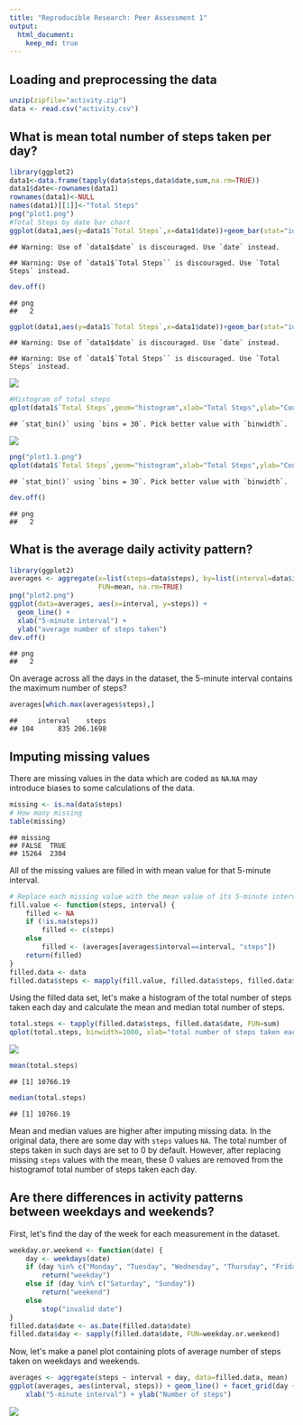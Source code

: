 ```yaml
---
title: "Reproducible Research: Peer Assessment 1"
output: 
  html_document:
    keep_md: true
---
```



## Loading and preprocessing the data

```r
unzip(zipfile="activity.zip")
data <- read.csv("activity.csv")
```


## What is mean total number of steps taken per day?

```r
library(ggplot2)
data1<-data.frame(tapply(data$steps,data$date,sum,na.rm=TRUE))
data1$date<-rownames(data1)
rownames(data1)<-NULL
names(data1)[[1]]<-"Total Steps"
png("plot1.png")
#Total Steps by date bar chart
ggplot(data1,aes(y=data1$`Total Steps`,x=data1$date))+geom_bar(stat="identity") + ylab("Total Steps")+xlab("Date")+ggtitle("Total Steps by date")
```

```
## Warning: Use of `data1$date` is discouraged. Use `date` instead.
```

```
## Warning: Use of `data1$`Total Steps`` is discouraged. Use `Total Steps` instead.
```

```r
dev.off()
```

```
## png 
##   2
```

```r
ggplot(data1,aes(y=data1$`Total Steps`,x=data1$date))+geom_bar(stat="identity") + ylab("Total Steps")+xlab("Date")+ggtitle("Total Steps by date")
```

```
## Warning: Use of `data1$date` is discouraged. Use `date` instead.

## Warning: Use of `data1$`Total Steps`` is discouraged. Use `Total Steps` instead.
```

![](PA1_template_files/figure-html/unnamed-chunk-1-1.png)<!-- -->

```r
#Histogram of total steps
qplot(data1$`Total Steps`,geom="histogram",xlab="Total Steps",ylab="Counts",main="Total Steps Historgram")
```

```
## `stat_bin()` using `bins = 30`. Pick better value with `binwidth`.
```

![](PA1_template_files/figure-html/unnamed-chunk-1-2.png)<!-- -->

```r
png("plot1.1.png")
qplot(data1$`Total Steps`,geom="histogram",xlab="Total Steps",ylab="Counts",main="Total Steps Historgram")
```

```
## `stat_bin()` using `bins = 30`. Pick better value with `binwidth`.
```

```r
dev.off()
```

```
## png 
##   2
```


## What is the average daily activity pattern?


```r
library(ggplot2)
averages <- aggregate(x=list(steps=data$steps), by=list(interval=data$interval),
                      FUN=mean, na.rm=TRUE)
png("plot2.png")
ggplot(data=averages, aes(x=interval, y=steps)) +
  geom_line() +
  xlab("5-minute interval") +
  ylab("average number of steps taken")
dev.off()
```

```
## png 
##   2
```
On average across all the days in the dataset, the 5-minute interval contains
the maximum number of steps?

```r
averages[which.max(averages$steps),]
```

```
##     interval    steps
## 104      835 206.1698
```
## Imputing missing values

 There are missing values in the data which  are coded as `NA`.`NA` may introduce biases to some calculations of the data.


```r
missing <- is.na(data$steps)
# How many missing
table(missing)
```

```
## missing
## FALSE  TRUE 
## 15264  2304
```

All of the missing values are filled in with mean value for that 5-minute
interval.


```r
# Replace each missing value with the mean value of its 5-minute interval
fill.value <- function(steps, interval) {
    filled <- NA
    if (!is.na(steps))
        filled <- c(steps)
    else
        filled <- (averages[averages$interval==interval, "steps"])
    return(filled)
}
filled.data <- data
filled.data$steps <- mapply(fill.value, filled.data$steps, filled.data$interval)
```
 Using the filled data set, let's make a histogram of the total number of steps taken each day and calculate the mean and median total number of steps.


```r
total.steps <- tapply(filled.data$steps, filled.data$date, FUN=sum)
qplot(total.steps, binwidth=1000, xlab="total number of steps taken each day")
```

![](PA1_template_files/figure-html/unnamed-chunk-5-1.png)<!-- -->

```r
mean(total.steps)
```

```
## [1] 10766.19
```

```r
median(total.steps)
```

```
## [1] 10766.19
```

Mean and median values are higher after imputing missing data. In the original data, there are some day with `steps` values `NA`. The total number of steps taken in such days are set to 0 by default. However, after replacing missing `steps` values with the mean, these 0 values are removed from the histogramof total number of steps taken each day.

## Are there differences in activity patterns between weekdays and weekends?
First, let's find the day of the week for each measurement in the dataset.

```r
weekday.or.weekend <- function(date) {
    day <- weekdays(date)
    if (day %in% c("Monday", "Tuesday", "Wednesday", "Thursday", "Friday"))
        return("weekday")
    else if (day %in% c("Saturday", "Sunday"))
        return("weekend")
    else
        stop("invalid date")
}
filled.data$date <- as.Date(filled.data$date)
filled.data$day <- sapply(filled.data$date, FUN=weekday.or.weekend)
```
Now, let's make a panel plot containing plots of average number of steps taken
on weekdays and weekends.

```r
averages <- aggregate(steps ~ interval + day, data=filled.data, mean)
ggplot(averages, aes(interval, steps)) + geom_line() + facet_grid(day ~ .) +
    xlab("5-minute interval") + ylab("Number of steps")
```

![](PA1_template_files/figure-html/unnamed-chunk-7-1.png)<!-- -->

